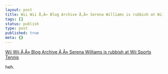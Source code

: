 ```yaml
---
layout: post
title: Wii Wii Ã‚Â» Blog Archive Ã‚Â» Serena Williams is rubbish at Wii Sports Tennis
tags: []
status: publish
type: post
published: true
meta: {}
---
```

<a href="http://www.wiiwii.tv/2007/02/02/serena-williams-is-rubbish-at-wii-sports-tennis/">Wii Wii Ã‚Â» Blog Archive Ã‚Â» Serena Williams is rubbish at Wii Sports Tennis</a>

heh.
